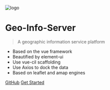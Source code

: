 
![logo](https://icongr.am/simple/bower.svg?color=111111&size=120)

# Geo-Info-Server

> A geographic information service platform

- Based on the vue framework
- Beautified by element-ui
- Use vue-cil scaffolding
- Use Axios to dock the data
- Based on leaflet and amap engines

[GitHub](https://github.com/songtianlun/gis-changchun-info-vue)
[Get Started](quickstart.md)
